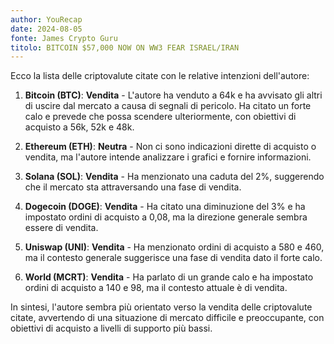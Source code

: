 ```yaml
---
author: YouRecap
date: 2024-08-05
fonte: James Crypto Guru
titolo: BITCOIN $57,000 NOW ON WW3 FEAR ISRAEL/IRAN
---
```


Ecco la lista delle criptovalute citate con le relative intenzioni dell'autore:

1. **Bitcoin (BTC)**: **Vendita** - L'autore ha venduto a 64k e ha avvisato gli altri di uscire dal mercato a causa di segnali di pericolo. Ha citato un forte calo e prevede che possa scendere ulteriormente, con obiettivi di acquisto a 56k, 52k e 48k.

2. **Ethereum (ETH)**: **Neutra** - Non ci sono indicazioni dirette di acquisto o vendita, ma l'autore intende analizzare i grafici e fornire informazioni.

3. **Solana (SOL)**: **Vendita** - Ha menzionato una caduta del 2%, suggerendo che il mercato sta attraversando una fase di vendita.

4. **Dogecoin (DOGE)**: **Vendita** - Ha citato una diminuzione del 3% e ha impostato ordini di acquisto a 0,08, ma la direzione generale sembra essere di vendita.

5. **Uniswap (UNI)**: **Vendita** - Ha menzionato ordini di acquisto a 580 e 460, ma il contesto generale suggerisce una fase di vendita dato il forte calo.

6. **World (MCRT)**: **Vendita** - Ha parlato di un grande calo e ha impostato ordini di acquisto a 140 e 98, ma il contesto attuale è di vendita.

In sintesi, l'autore sembra più orientato verso la vendita delle criptovalute citate, avvertendo di una situazione di mercato difficile e preoccupante, con obiettivi di acquisto a livelli di supporto più bassi.

